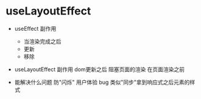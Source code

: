 # useLayoutEffect

- useEffect
  副作用
  - 当渲染完成之后
  - 更新
  - 移除

- useLayoutEffect
  副作用
  dom更新之后
  阻塞页面的渲染
  在页面渲染之前

- 能解决什么问题
  防"闪烁" 用户体验 bug
  类似"同步"拿到响应式之后元素的样式
  